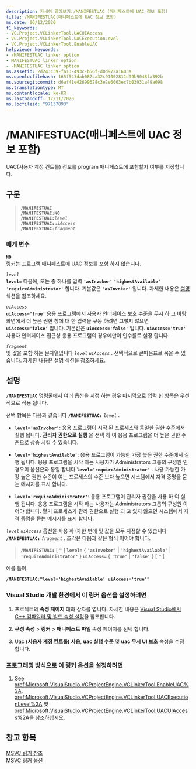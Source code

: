 ```yaml
---
description: 자세히 알아보기:/MANIFESTUAC (매니페스트에 UAC 정보 포함)
title: /MANIFESTUAC(매니페스트에 UAC 정보 포함)
ms.date: 06/12/2020
f1_keywords:
- VC.Project.VCLinkerTool.UACUIAccess
- VC.Project.VCLinkerTool.UACExecutionLevel
- VC.Project.VCLinkerTool.EnableUAC
helpviewer_keywords:
- /MANIFESTUAC linker option
- MANIFESTUAC linker option
- -MANIFESTUAC linker option
ms.assetid: 2d243c39-fa13-493c-b56f-d0d972a1603a
ms.openlocfilehash: 165f543dab087ca32c91002811d99b9048fa392b
ms.sourcegitcommit: d6af41e42699628c3e2e6063ec7b03931a49a098
ms.translationtype: MT
ms.contentlocale: ko-KR
ms.lasthandoff: 12/11/2020
ms.locfileid: "97137893"
---
```

# <a name="manifestuac-embeds-uac-information-in-manifest"></a>/MANIFESTUAC(매니페스트에 UAC 정보 포함)

UAC(사용자 계정 컨트롤) 정보를 program 매니페스트에 포함할지 여부를 지정합니다.

## <a name="syntax"></a>구문

> **`/MANIFESTUAC`**\
> **`/MANIFESTUAC:NO`**\
> **`/MANIFESTUAC:`**_`level`_\
> **`/MANIFESTUAC:`**_`uiAccess`_\
> **`/MANIFESTUAC:`**_`fragment`_

### <a name="parameters"></a>매개 변수

**`NO`**<br/>
링커는 프로그램 매니페스트에 UAC 정보를 포함 하지 않습니다.

*`level`*<br/>
**`level=`** 다음에, 또는 중 하나를 입력 **`'asInvoker'`** **`'highestAvailable'`** **`'requireAdministrator'`** 합니다. 기본값은 **`'asInvoker'`** 입니다. 자세한 내용은 [설명](#remarks) 섹션을 참조하세요.

*`uiAccess`*<br/>
**`uiAccess='true'`** 응용 프로그램에서 사용자 인터페이스 보호 수준을 무시 하 고 바탕 화면에서 더 높은 권한 창에 대 한 입력을 구동 하려면 그렇지 않으면 **`uiAccess='false'`** 입니다. 기본값은 **`uiAccess='false'`** 입니다. **`uiAccess='true'`** 사용자 인터페이스 접근성 응용 프로그램의 경우에만이 인수를로 설정 합니다.

*`fragment`*<br/>
및 값을 포함 하는 문자열입니다 *`level`* *`uiAccess`* . 선택적으로 큰따옴표로 묶을 수 있습니다. 자세한 내용은 [설명](#remarks) 섹션을 참조하세요.

## <a name="remarks"></a>설명

**`/MANIFESTUAC`** 명령줄에서 여러 옵션을 지정 하는 경우 마지막으로 입력 한 항목은 우선적으로 적용 됩니다.

선택 항목은 다음과 같습니다 **`/MANIFESTUAC:`** _`level`_ .

- **`level='asInvoker'`**: 응용 프로그램이 시작 된 프로세스와 동일한 권한 수준에서 실행 됩니다. **관리자 권한으로 실행** 을 선택 하 여 응용 프로그램을 더 높은 권한 수준으로 상승 시킬 수 있습니다.

- **`level='highestAvailable'`**: 응용 프로그램이 가능한 가장 높은 권한 수준에서 실행 됩니다. 응용 프로그램을 시작 하는 사용자가 Administrators 그룹의 구성원 인 경우이 옵션은와 동일 합니다 **`level='requireAdministrator'`** . 사용 가능한 가장 높은 권한 수준이 여는 프로세스의 수준 보다 높으면 시스템에서 자격 증명을 묻는 메시지를 표시 합니다.

- **`level='requireAdministrator'`**: 응용 프로그램이 관리자 권한을 사용 하 여 실행 됩니다. 응용 프로그램을 시작 하는 사용자는 Administrators 그룹의 구성원 이어야 합니다. 열기 프로세스가 관리 권한으로 실행 되 고 있지 않으면 시스템에서 자격 증명을 묻는 메시지를 표시 합니다.

*`level`* *`uiAccess`* 옵션을 사용 하 여 한 번에 및 값을 모두 지정할 수 있습니다 **`/MANIFESTUAC:`** _`fragment`_ . 조각은 다음과 같은 형식 이어야 합니다.

> **`/MANIFESTUAC:`** \[ **`"`** ] **`level=`** { **`'asInvoker'`** | **`'highestAvailable'`** | **`'requireAdministrator'`** } **`uiAccess=`** { **`'true'`** | **`'false'`** } \[ **`"`** ]

예를 들어:

**`/MANIFESTUAC:"level='highestAvailable' uiAccess='true'"`**

### <a name="to-set-this-linker-option-in-the-visual-studio-development-environment"></a>Visual Studio 개발 환경에서 이 링커 옵션을 설정하려면

1. 프로젝트의 **속성 페이지** 대화 상자를 엽니다. 자세한 내용은 [Visual Studio에서 C++ 컴파일러 및 빌드 속성 설정](../working-with-project-properties.md)을 참조합니다.

1. **구성 속성**  >  **링커**  >  **매니페스트 파일** 속성 페이지를 선택 합니다.

1. Uac **(사용자 계정 컨트롤) 사용**, **uac 실행 수준** 및 **uac 무시 UI 보호** 속성을 수정 합니다.

### <a name="to-set-this-linker-option-programmatically"></a>프로그래밍 방식으로 이 링커 옵션을 설정하려면

1. See <xref:Microsoft.VisualStudio.VCProjectEngine.VCLinkerTool.EnableUAC%2A>, <xref:Microsoft.VisualStudio.VCProjectEngine.VCLinkerTool.UACExecutionLevel%2A> 및 <xref:Microsoft.VisualStudio.VCProjectEngine.VCLinkerTool.UACUIAccess%2A>을 참조하십시오.

## <a name="see-also"></a>참고 항목

[MSVC 링커 참조](linking.md)<br/>
[MSVC 링커 옵션](linker-options.md)
